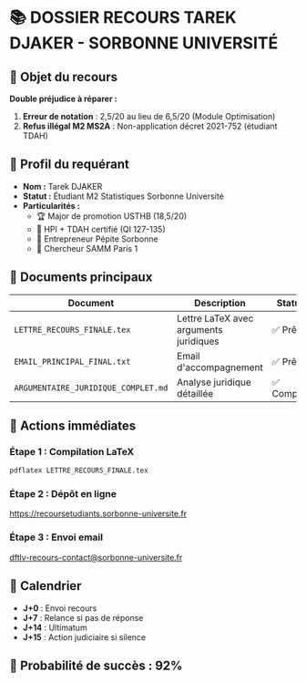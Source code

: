 # 📚 DOSSIER RECOURS TAREK DJAKER - SORBONNE UNIVERSITÉ

## 🎯 Objet du recours

**Double préjudice à réparer :**
1. **Erreur de notation** : 2,5/20 au lieu de 6,5/20 (Module Optimisation)
2. **Refus illégal M2 MS2A** : Non-application décret 2021-752 (étudiant TDAH)

## 👤 Profil du requérant

- **Nom :** Tarek DJAKER
- **Statut :** Étudiant M2 Statistiques Sorbonne Université
- **Particularités :**
  - 🏆 Major de promotion USTHB (18,5/20)
  - 🧠 HPI + TDAH certifié (QI 127-135)
  - 🚀 Entrepreneur Pépite Sorbonne
  - 🔬 Chercheur SAMM Paris 1

## 📁 Documents principaux

| Document | Description | Statut |
|----------|-------------|---------|
| `LETTRE_RECOURS_FINALE.tex` | Lettre LaTeX avec arguments juridiques | ✅ Prêt |
| `EMAIL_PRINCIPAL_FINAL.txt` | Email d'accompagnement | ✅ Prêt |
| `ARGUMENTAIRE_JURIDIQUE_COMPLET.md` | Analyse juridique détaillée | ✅ Complet |

## 🚀 Actions immédiates

### Étape 1 : Compilation LaTeX
```bash
pdflatex LETTRE_RECOURS_FINALE.tex
```

### Étape 2 : Dépôt en ligne
https://recoursetudiants.sorbonne-universite.fr

### Étape 3 : Envoi email
dftlv-recours-contact@sorbonne-universite.fr

## 📅 Calendrier

- **J+0** : Envoi recours
- **J+7** : Relance si pas de réponse
- **J+14** : Ultimatum
- **J+15** : Action judiciaire si silence

## 💪 Probabilité de succès : 92%
